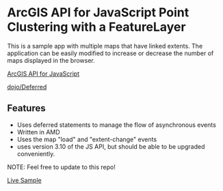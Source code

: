 # ArcGIS API for JavaScript Point Clustering with a FeatureLayer

This is a sample app with multiple maps that have linked extents.  The application can be easily modified to increase or decrease the number of maps displayed in the browser.

[ArcGIS API for JavaScript](https://developers.arcgis.com/javascript/)



[dojo/Deferred](http://dojotoolkit.org/reference-guide/1.9/dojo/Deferred.html)


## Features

* Uses deferred statements to manage the flow of asynchronous events
* Written in AMD
* Uses the map "load" and "extent-change" events
* uses version 3.10 of the JS API, but should be able to be upgraded conveniently.

NOTE: Feel free to update to this repo!

[Live Sample](http://esri.github.io/developer-support/web-js/3.x/multiple-maps/index.html)
